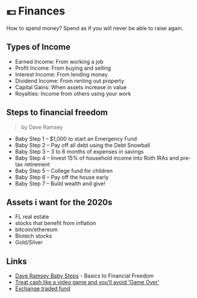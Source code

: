 # 💶 Finances

How to spend money? Spend as if you will never be able to raise again.

## Types of Income

* Earned Income: From working a job
* Profit Income: From buying and selling
* Interest Income: From lending money
* Dividend Income: From renting out property
* Capital Gains: When assets increase in value
* Royalties: Income from others using your work

## Steps to financial freedom

> by Dave Ramsey

* Baby Step 1 – $1,000 to start an Emergency Fund
* Baby Step 2 – Pay off all debt using the Debt Snowball
* Baby Step 3 – 3 to 6 months of expenses in savings
* Baby Step 4 – Invest 15% of household income into Roth IRAs and pre-tax retirement
* Baby Step 5 – College fund for children
* Baby Step 6 – Pay off the house early
* Baby Step 7 – Build wealth and give!

## Assets i want for the 2020s

* FL real estate
* stocks that benefit from inflation
* bitcoin/ethereum
* Biotech stocks
* Gold/Silver

## Links

* [Dave Ramsey Baby Steps](https://www.daveramsey.com/dave-ramsey-7-baby-steps) - Basics to Financial Freedom
* [Treat cash like a video game and you’ll avoid 'Game Over'​](https://www.linkedin.com/pulse/treat-cash-like-video-game-youll-avoid-over-robert-gardner/)
* [Exchange traded fund](https://www.investopedia.com/terms/e/etf.asp)
